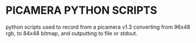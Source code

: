 # PICAMERA PYTHON SCRIPTS

python scripts used to record from a picamera v1.3 converting from 96x48 rgb, to 84x48 bitmap, and outputting to file or stdout.


